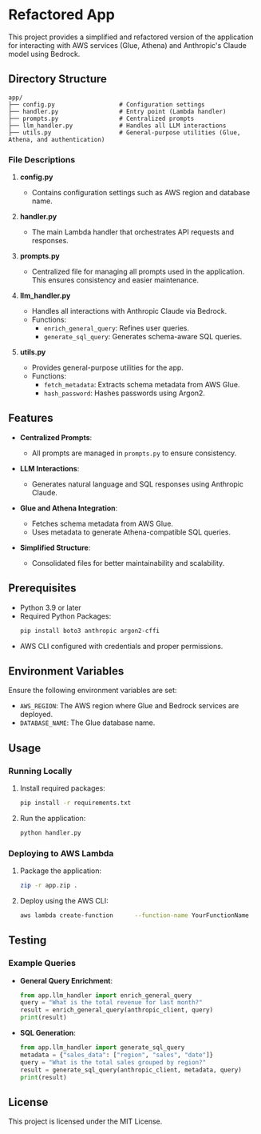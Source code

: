 
# Refactored App

This project provides a simplified and refactored version of the application for interacting with AWS services (Glue, Athena) and Anthropic's Claude model using Bedrock.

## Directory Structure

```
app/
├── config.py                  # Configuration settings
├── handler.py                 # Entry point (Lambda handler)
├── prompts.py                 # Centralized prompts
├── llm_handler.py             # Handles all LLM interactions
├── utils.py                   # General-purpose utilities (Glue, Athena, and authentication)
```

### File Descriptions

1. **config.py**
   - Contains configuration settings such as AWS region and database name.

2. **handler.py**
   - The main Lambda handler that orchestrates API requests and responses.

3. **prompts.py**
   - Centralized file for managing all prompts used in the application. This ensures consistency and easier maintenance.

4. **llm_handler.py**
   - Handles all interactions with Anthropic Claude via Bedrock.
   - Functions:
     - `enrich_general_query`: Refines user queries.
     - `generate_sql_query`: Generates schema-aware SQL queries.

5. **utils.py**
   - Provides general-purpose utilities for the app.
   - Functions:
     - `fetch_metadata`: Extracts schema metadata from AWS Glue.
     - `hash_password`: Hashes passwords using Argon2.

## Features

- **Centralized Prompts**:
  - All prompts are managed in `prompts.py` to ensure consistency.

- **LLM Interactions**:
  - Generates natural language and SQL responses using Anthropic Claude.

- **Glue and Athena Integration**:
  - Fetches schema metadata from AWS Glue.
  - Uses metadata to generate Athena-compatible SQL queries.

- **Simplified Structure**:
  - Consolidated files for better maintainability and scalability.

## Prerequisites

- Python 3.9 or later
- Required Python Packages:
  ```bash
  pip install boto3 anthropic argon2-cffi
  ```
- AWS CLI configured with credentials and proper permissions.

## Environment Variables

Ensure the following environment variables are set:

- `AWS_REGION`: The AWS region where Glue and Bedrock services are deployed.
- `DATABASE_NAME`: The Glue database name.

## Usage

### Running Locally

1. Install required packages:
   ```bash
   pip install -r requirements.txt
   ```

2. Run the application:
   ```bash
   python handler.py
   ```

### Deploying to AWS Lambda

1. Package the application:
   ```bash
   zip -r app.zip .
   ```

2. Deploy using the AWS CLI:
   ```bash
   aws lambda create-function      --function-name YourFunctionName      --runtime python3.9      --role YourIAMRoleARN      --handler handler.lambda_handler      --zip-file fileb://app.zip
   ```

## Testing

### Example Queries

- **General Query Enrichment**:
  ```python
  from app.llm_handler import enrich_general_query
  query = "What is the total revenue for last month?"
  result = enrich_general_query(anthropic_client, query)
  print(result)
  ```

- **SQL Generation**:
  ```python
  from app.llm_handler import generate_sql_query
  metadata = {"sales_data": ["region", "sales", "date"]}
  query = "What is the total sales grouped by region?"
  result = generate_sql_query(anthropic_client, metadata, query)
  print(result)
  ```

## License

This project is licensed under the MIT License.
